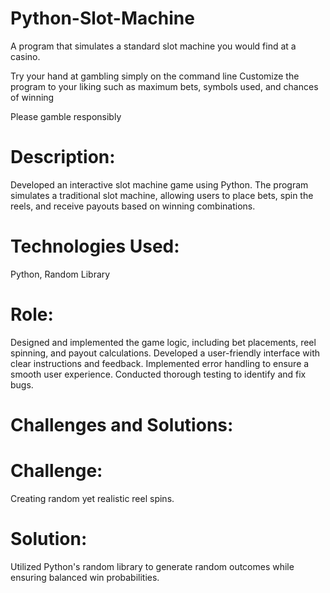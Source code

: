 # Python-Slot-Machine
A program that simulates a standard slot machine you would find at a casino.

Try your hand at gambling simply on the command line
Customize the program to your liking such as maximum bets, symbols used, and chances of winning

Please gamble responsibly



# Description:
Developed an interactive slot machine game using Python. The program simulates a traditional slot machine, allowing users to place bets, spin the reels, and receive payouts based on winning combinations.


# Technologies Used:
Python, Random Library

# Role:
Designed and implemented the game logic, including bet placements, reel spinning, and payout calculations.
Developed a user-friendly interface with clear instructions and feedback.
Implemented error handling to ensure a smooth user experience.
Conducted thorough testing to identify and fix bugs.

# Challenges and Solutions:

# Challenge:
Creating random yet realistic reel spins.
# Solution:
Utilized Python's random library to generate random outcomes while ensuring balanced win probabilities.
